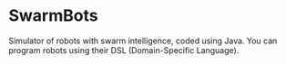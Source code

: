 # SwarmBots
Simulator of robots with swarm intelligence, coded using Java.
You can program robots using their DSL (Domain-Specific Language).
